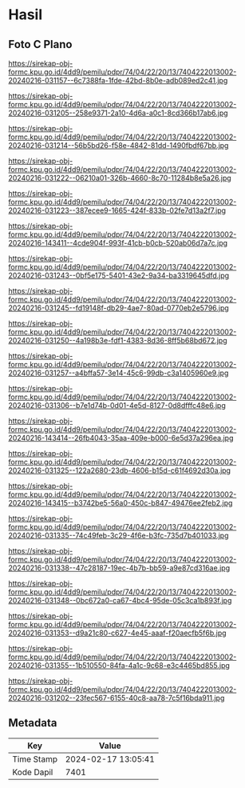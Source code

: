 # Hasil

## Foto C Plano

https://sirekap-obj-formc.kpu.go.id/4dd9/pemilu/pdpr/74/04/22/20/13/7404222013002-20240216-031157--6c7388fa-1fde-42bd-8b0e-adb089ed2c41.jpg

https://sirekap-obj-formc.kpu.go.id/4dd9/pemilu/pdpr/74/04/22/20/13/7404222013002-20240216-031205--258e9371-2a10-4d6a-a0c1-8cd366b17ab6.jpg

https://sirekap-obj-formc.kpu.go.id/4dd9/pemilu/pdpr/74/04/22/20/13/7404222013002-20240216-031214--56b5bd26-f58e-4842-81dd-1490fbdf67bb.jpg

https://sirekap-obj-formc.kpu.go.id/4dd9/pemilu/pdpr/74/04/22/20/13/7404222013002-20240216-031222--06210a01-326b-4660-8c70-11284b8e5a26.jpg

https://sirekap-obj-formc.kpu.go.id/4dd9/pemilu/pdpr/74/04/22/20/13/7404222013002-20240216-031223--387ecee9-1665-424f-833b-02fe7d13a2f7.jpg

https://sirekap-obj-formc.kpu.go.id/4dd9/pemilu/pdpr/74/04/22/20/13/7404222013002-20240216-143411--4cde904f-993f-41cb-b0cb-520ab06d7a7c.jpg

https://sirekap-obj-formc.kpu.go.id/4dd9/pemilu/pdpr/74/04/22/20/13/7404222013002-20240216-031243--0bf5e175-5401-43e2-9a34-ba3319645dfd.jpg

https://sirekap-obj-formc.kpu.go.id/4dd9/pemilu/pdpr/74/04/22/20/13/7404222013002-20240216-031245--fd19148f-db29-4ae7-80ad-0770eb2e5796.jpg

https://sirekap-obj-formc.kpu.go.id/4dd9/pemilu/pdpr/74/04/22/20/13/7404222013002-20240216-031250--4a198b3e-fdf1-4383-8d36-8ff5b68bd672.jpg

https://sirekap-obj-formc.kpu.go.id/4dd9/pemilu/pdpr/74/04/22/20/13/7404222013002-20240216-031257--a4bffa57-3e14-45c6-99db-c3a1405960e9.jpg

https://sirekap-obj-formc.kpu.go.id/4dd9/pemilu/pdpr/74/04/22/20/13/7404222013002-20240216-031306--b7e1d74b-0d01-4e5d-8127-0d8dfffc48e6.jpg

https://sirekap-obj-formc.kpu.go.id/4dd9/pemilu/pdpr/74/04/22/20/13/7404222013002-20240216-143414--26fb4043-35aa-409e-b000-6e5d37a296ea.jpg

https://sirekap-obj-formc.kpu.go.id/4dd9/pemilu/pdpr/74/04/22/20/13/7404222013002-20240216-031325--122a2680-23db-4606-b15d-c61f4692d30a.jpg

https://sirekap-obj-formc.kpu.go.id/4dd9/pemilu/pdpr/74/04/22/20/13/7404222013002-20240216-143415--b3742be5-56a0-450c-b847-49476ee2feb2.jpg

https://sirekap-obj-formc.kpu.go.id/4dd9/pemilu/pdpr/74/04/22/20/13/7404222013002-20240216-031335--74c49feb-3c29-4f6e-b3fc-735d7b401033.jpg

https://sirekap-obj-formc.kpu.go.id/4dd9/pemilu/pdpr/74/04/22/20/13/7404222013002-20240216-031338--47c28187-19ec-4b7b-bb59-a9e87cd316ae.jpg

https://sirekap-obj-formc.kpu.go.id/4dd9/pemilu/pdpr/74/04/22/20/13/7404222013002-20240216-031348--0bc672a0-ca67-4bc4-95de-05c3ca1b893f.jpg

https://sirekap-obj-formc.kpu.go.id/4dd9/pemilu/pdpr/74/04/22/20/13/7404222013002-20240216-031353--d9a21c80-c627-4e45-aaaf-f20aecfb5f6b.jpg

https://sirekap-obj-formc.kpu.go.id/4dd9/pemilu/pdpr/74/04/22/20/13/7404222013002-20240216-031355--1b510550-84fa-4a1c-9c68-e3c4465bd855.jpg

https://sirekap-obj-formc.kpu.go.id/4dd9/pemilu/pdpr/74/04/22/20/13/7404222013002-20240216-031202--23fec567-6155-40c8-aa78-7c5f16bda911.jpg


## Metadata

| Key        | Value               |
| ---------- | ------------------- |
| Time Stamp | 2024-02-17 13:05:41 |
| Kode Dapil | 7401                |



